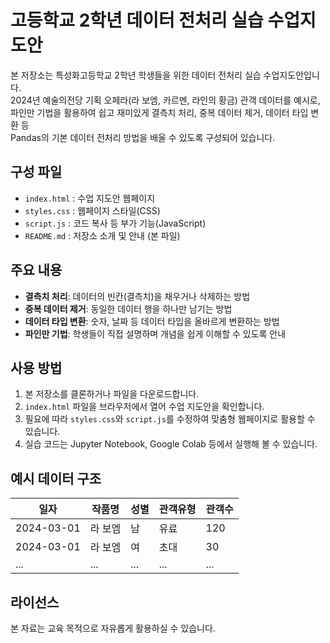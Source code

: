 # 고등학교 2학년 데이터 전처리 실습 수업지도안

본 저장소는 특성화고등학교 2학년 학생들을 위한 데이터 전처리 실습 수업지도안입니다.  
2024년 예술의전당 기획 오페라(라 보엠, 카르멘, 라인의 황금) 관객 데이터를 예시로,  
파인만 기법을 활용하여 쉽고 재미있게 결측치 처리, 중복 데이터 제거, 데이터 타입 변환 등  
Pandas의 기본 데이터 전처리 방법을 배울 수 있도록 구성되어 있습니다.

## 구성 파일

- `index.html` : 수업 지도안 웹페이지
- `styles.css` : 웹페이지 스타일(CSS)
- `script.js` : 코드 복사 등 부가 기능(JavaScript)
- `README.md` : 저장소 소개 및 안내 (본 파일)

## 주요 내용

- **결측치 처리**: 데이터의 빈칸(결측치)을 채우거나 삭제하는 방법
- **중복 데이터 제거**: 동일한 데이터 행을 하나만 남기는 방법
- **데이터 타입 변환**: 숫자, 날짜 등 데이터 타입을 올바르게 변환하는 방법
- **파인만 기법**: 학생들이 직접 설명하며 개념을 쉽게 이해할 수 있도록 안내

## 사용 방법

1. 본 저장소를 클론하거나 파일을 다운로드합니다.
2. `index.html` 파일을 브라우저에서 열어 수업 지도안을 확인합니다.
3. 필요에 따라 `styles.css`와 `script.js`를 수정하여 맞춤형 웹페이지로 활용할 수 있습니다.
4. 실습 코드는 Jupyter Notebook, Google Colab 등에서 실행해 볼 수 있습니다.

## 예시 데이터 구조

| 일자       | 작품명   | 성별 | 관객유형 | 관객수 |
|------------|----------|------|----------|--------|
| 2024-03-01 | 라 보엠  | 남   | 유료     | 120    |
| 2024-03-01 | 라 보엠  | 여   | 초대     | 30     |
| ...        | ...      | ...  | ...      | ...    |

## 라이선스

본 자료는 교육 목적으로 자유롭게 활용하실 수 있습니다.
